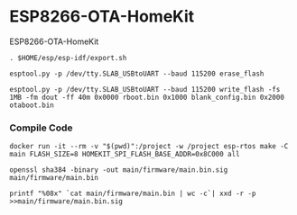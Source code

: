 # ESP8266-OTA-HomeKit

ESP8266-OTA-HomeKit

```
. $HOME/esp/esp-idf/export.sh

esptool.py -p /dev/tty.SLAB_USBtoUART --baud 115200 erase_flash

esptool.py -p /dev/tty.SLAB_USBtoUART --baud 115200 write_flash -fs 1MB -fm dout -ff 40m 0x0000 rboot.bin 0x1000 blank_config.bin 0x2000 otaboot.bin
```

### Compile Code

`docker run -it --rm -v "$(pwd)":/project -w /project esp-rtos make -C main FLASH_SIZE=8 HOMEKIT_SPI_FLASH_BASE_ADDR=0x8C000 all`

```
openssl sha384 -binary -out main/firmware/main.bin.sig main/firmware/main.bin

printf "%08x" `cat main/firmware/main.bin | wc -c`| xxd -r -p >>main/firmware/main.bin.sig
